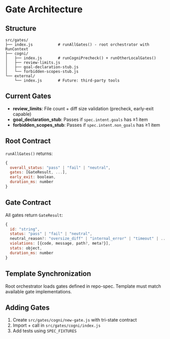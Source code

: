# Gate Architecture

## Structure
```
src/gates/
├── index.js           # runAllGates() - root orchestrator with RunContext
├── cogni/
│   ├── index.js       # runCogniPrecheck() + runOtherLocalGates()
│   ├── review-limits.js
│   ├── goal-declaration-stub.js
│   └── forbidden-scopes-stub.js
└── external/
    └── index.js       # Future: third-party tools
```

## Current Gates
- **review_limits**: File count + diff size validation (precheck, early-exit capable)
- **goal_declaration_stub**: Passes if `spec.intent.goals` has ≥1 item
- **forbidden_scopes_stub**: Passes if `spec.intent.non_goals` has ≥1 item

## Root Contract
`runAllGates()` returns:
```javascript
{
  overall_status: "pass" | "fail" | "neutral",
  gates: [GateResult, ...],
  early_exit: boolean,
  duration_ms: number
}
```

## Gate Contract
All gates return `GateResult`:
```javascript
{
  id: "string",
  status: "pass" | "fail" | "neutral",
  neutral_reason?: "oversize_diff" | "internal_error" | "timeout" | ...,
  violations: [{code, message, path?, meta?}],
  stats: object,
  duration_ms: number
}
```

## Template Synchronization
Root orchestrator loads gates defined in repo-spec. Template must match available gate implementations.

## Adding Gates
1. Create `src/gates/cogni/new-gate.js` with tri-state contract
2. Import + call in `src/gates/cogni/index.js` 
3. Add tests using `SPEC_FIXTURES`